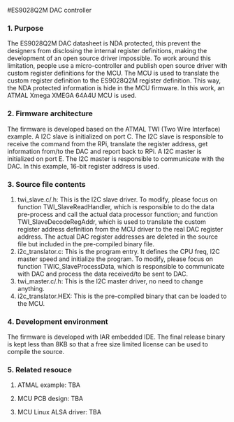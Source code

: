#ES9028Q2M DAC controller

### 1. Purpose
The ES9028Q2M DAC datasheet is NDA protected, this prevent the designers from disclosing the internal register definitions, making the development of an open source driver impossible. To work around this limitation, people use a micro-controller and publish open source driver with custom register definitions for the MCU. The MCU is used to translate the custom register definition to the ES9028Q2M register definition. This way, the NDA protected information is hide in the MCU firmware. In this work, an ATMAL Xmega XMEGA 64A4U MCU is used.

### 2. Firmware architecture
The firmware is developed based on the ATMAL TWI (Two Wire Interface) example. 
A I2C slave is initialized on port C. The I2C slave is responsible to receive the command from the RPi, translate the register address, get information from/to the DAC and report back to RPi. 
A I2C master is initialized on port E. The I2C master is responsible to communicate with the DAC. 
In this example, 16-bit register address is used. 

### 3. Source file contents
1.	twi_slave.c/.h: This is the I2C slave driver. To modify, please focus on function TWI_SlaveReadHandler, which is responsible to do the data pre-process and call the actual data processor function; and function TWI_SlaveDecodeRegAddr, which is used to translate the custom register address definition from the MCU driver to the real DAC register address. The actual DAC register addresses are deleted in the source file but included in the pre-compiled binary file.
2.	i2c_translator.c: This is the program entry. It defines the CPU freq, I2C master speed and initialize the program. To modify, please focus on function TWIC_SlaveProcessData, which is responsible to communicate with DAC and process the data received/to be sent to DAC.
3.	twi_master.c/.h: This is the I2C master driver, no need to change anything.
4.	i2c_translator.HEX: This is the pre-compiled binary that can be loaded to the MCU. 

### 4. Development environment
The firmware is developed with IAR embedded IDE. The final release binary is kept less than 8KB so that a free size limited license can be used to compile the source.

### 5. Related resouce
1.	ATMAL example:
TBA

2.	MCU PCB design:
TBA

3.	MCU Linux ALSA driver:
TBA